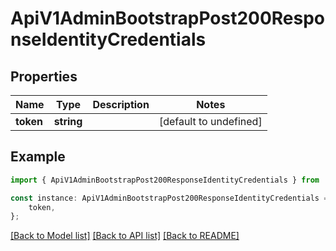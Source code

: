 # ApiV1AdminBootstrapPost200ResponseIdentityCredentials


## Properties

Name | Type | Description | Notes
------------ | ------------- | ------------- | -------------
**token** | **string** |  | [default to undefined]

## Example

```typescript
import { ApiV1AdminBootstrapPost200ResponseIdentityCredentials } from './api';

const instance: ApiV1AdminBootstrapPost200ResponseIdentityCredentials = {
    token,
};
```

[[Back to Model list]](../README.md#documentation-for-models) [[Back to API list]](../README.md#documentation-for-api-endpoints) [[Back to README]](../README.md)
